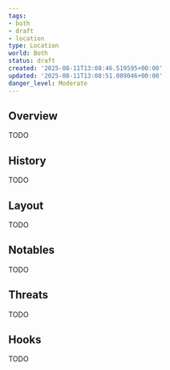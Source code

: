 ```yaml
---
tags:
- both
- draft
- location
type: Location
world: Both
status: draft
created: '2025-08-11T13:08:46.519595+00:00'
updated: '2025-08-11T13:08:51.089046+00:00'
danger_level: Moderate
---
```



## Overview

TODO
## History

TODO
## Layout

TODO
## Notables

TODO
## Threats

TODO
## Hooks

TODO
